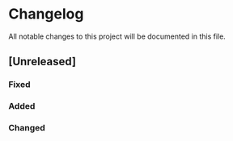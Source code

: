 # Changelog

All notable changes to this project will be documented in this file.

## [Unreleased]

### Fixed

### Added

### Changed
